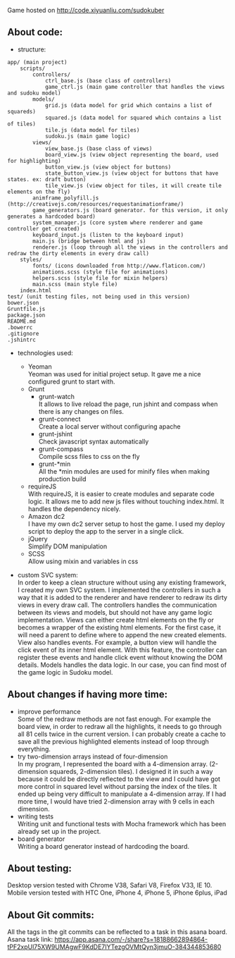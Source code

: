 Game hosted on http://code.xiyuanliu.com/sudokuber

## About code:
- structure:  
```
app/ (main project)
    scripts/
        controllers/
            ctrl_base.js (base class of controllers)
            game_ctrl.js (main game controller that handles the views and sudoku model)
        models/
            grid.js (data model for grid which contains a list of squareds)
            squared.js (data model for squared which contains a list of tiles)
            tile.js (data model for tiles)
            sudoku.js (main game logic)
        views/
            view_base.js (base class of views)
            board_view.js (view object representing the board, used for highlighting)
            button_view.js (view object for buttons)
            state_button_view.js (view object for buttons that have states. ex: draft button)
            tile_view.js (view object for tiles, it will create tile elements on the fly)
        animframe_polyfill.js (http://creativejs.com/resources/requestanimationframe/)
        game_generators.js (board generator. for this version, it only generates a hardcoded board)
        system_manager.js (core system where renderer and game controller get created)
        keyboard_input.js (listen to the keyboard input)
        main.js (bridge between html and js)
        renderer.js (loop through all the views in the controllers and redraw the dirty elements in every draw call)
    styles/
        fonts/ (icons downloaded from http://www.flaticon.com/)
        animations.scss (style file for animations)
        helpers.scss (style file for mixin helpers)
        main.scss (main style file)
    index.html
test/ (unit testing files, not being used in this version)
bower.json
Gruntfile.js
package.json
README.md
.bowerrc
.gitignore
.jshintrc
```

- technologies used:
  * Yeoman  
    Yeoman was used for initial project setup. It gave me a nice configured grunt to start with.
  * Grunt
    - grunt-watch  
    It allows to live reload the page, run jshint and compass when there is any changes on files.
    - grunt-connect  
    Create a local server without configuring apache
    - grunt-jshint  
    Check javascript syntax automatically
    - grunt-compass  
    Compile scss files to css on the fly
    - grunt-*min  
    All the *min modules are used for minify files when making production build
  * requireJS  
    With requireJS, it is easier to create modules and separate code logic. It allows me to add new js files without touching index.html. It handles the dependency nicely.
  * Amazon dc2  
    I have my own dc2 server setup to host the game. I used my deploy script to deploy the app to the server in a single click.
  * jQuery  
    Simplify DOM manipulation
  * SCSS  
    Allow using mixin and variables in css

- custom SVC system:  
    In order to keep a clean structure without using any existing framework, I created my own SVC system. I implemented the controllers in such a way that it is added to the renderer and have renderer to redraw its dirty views in every draw call. The controllers handles the communication between its views and models, but should not have any game logic implementation. Views can either create html elements on the fly or becomes a wrapper of the existing html elements. For the first case, it will need a parent to define where to append the new created elements. View also handles events. For example, a button view will handle the click event of its inner html element. With this feature, the controller can register these events and handle click event without knowing the DOM details. Models handles the data logic. In our case, you can find most of the game logic in Sudoku model.

## About changes if having more time:
- improve performance  
    Some of the redraw methods are not fast enough. For example the board view, in order to redraw all the highlights, it needs to go through all 81 cells twice in the current version. I can probably create a cache to save all the previous highlighted elements instead of loop through everything.
- try two-dimension arrays instead of four-dimension  
    In my program, I represented the board with a 4-dimension array. (2-dimension squareds, 2-dimension tiles). I designed it in such a way because it could be directly reflected to the view and I could have got more control in squared level without parsing the index of the tiles. It ended up being very difficult to manipulate a 4-dimension array. If I had more time, I would have tried 2-dimension array with 9 cells in each dimension.
- writing tests  
    Writing unit and functional tests with Mocha framework which has been already set up in the project.
- board generator  
    Writing a board generator instead of hardcoding the board.


## About testing:
Desktop version tested with Chrome V38, Safari V8, Firefox V33, IE 10.  
Mobile version tested with HTC One, iPhone 4, iPhone 5, iPhone 6plus, iPad  

## About Git commits:
All the tags in the git commits can be reflected to a task in this asana board.  
Asana task link: https://app.asana.com/-/share?s=18188662894864-tPF2xpUl75XW9UMAgwF9KdDE7IYTezgOVMtQyn3jmuO-384344853680

